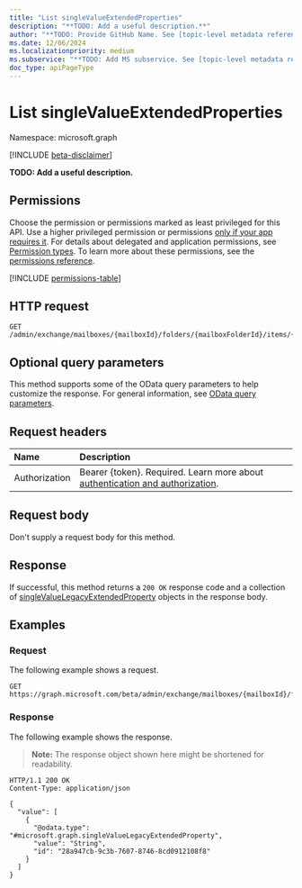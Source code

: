```yaml
---
title: "List singleValueExtendedProperties"
description: "**TODO: Add a useful description.**"
author: "**TODO: Provide GitHub Name. See [topic-level metadata reference](https://aka.ms/msgo?pagePath=Document-APIs/Guidelines/Metadata)**"
ms.date: 12/06/2024
ms.localizationpriority: medium
ms.subservice: "**TODO: Add MS subservice. See [topic-level metadata reference](https://aka.ms/msgo?pagePath=Document-APIs/Guidelines/Metadata)**"
doc_type: apiPageType
---
```


# List singleValueExtendedProperties

Namespace: microsoft.graph

[!INCLUDE [beta-disclaimer](../../includes/beta-disclaimer.md)]

**TODO: Add a useful description.**

## Permissions

Choose the permission or permissions marked as least privileged for this API. Use a higher privileged permission or permissions [only if your app requires it](/graph/permissions-overview#best-practices-for-using-microsoft-graph-permissions). For details about delegated and application permissions, see [Permission types](/graph/permissions-overview#permission-types). To learn more about these permissions, see the [permissions reference](/graph/permissions-reference).

<!-- {
  "blockType": "permissions",
  "name": "mailboxitem-list-singlevalueextendedproperties-permissions"
}
-->
[!INCLUDE [permissions-table](../includes/permissions/mailboxitem-list-singlevalueextendedproperties-permissions.md)]

## HTTP request

<!-- {
  "blockType": "ignored"
}
-->
``` http
GET /admin/exchange/mailboxes/{mailboxId}/folders/{mailboxFolderId}/items/{mailboxItemId}/singleValueExtendedProperties
```

## Optional query parameters

This method supports some of the OData query parameters to help customize the response. For general information, see [OData query parameters](/graph/query-parameters).

## Request headers

|Name|Description|
|:---|:---|
|Authorization|Bearer {token}. Required. Learn more about [authentication and authorization](/graph/auth/auth-concepts).|

## Request body

Don't supply a request body for this method.

## Response

If successful, this method returns a `200 OK` response code and a collection of [singleValueLegacyExtendedProperty](../resources/singlevaluelegacyextendedproperty.md) objects in the response body.

## Examples

### Request

The following example shows a request.
<!-- {
  "blockType": "request",
  "name": "list_singlevaluelegacyextendedproperty"
}
-->
``` http
GET https://graph.microsoft.com/beta/admin/exchange/mailboxes/{mailboxId}/folders/{mailboxFolderId}/items/{mailboxItemId}/singleValueExtendedProperties
```


### Response

The following example shows the response.
>**Note:** The response object shown here might be shortened for readability.
<!-- {
  "blockType": "response",
  "truncated": true,
  "@odata.type": "microsoft.graph.singleValueLegacyExtendedProperty"
}
-->
``` http
HTTP/1.1 200 OK
Content-Type: application/json

{
  "value": [
    {
      "@odata.type": "#microsoft.graph.singleValueLegacyExtendedProperty",
      "value": "String",
      "id": "28a947cb-9c3b-7607-8746-8cd0912108f8"
    }
  ]
}
```

